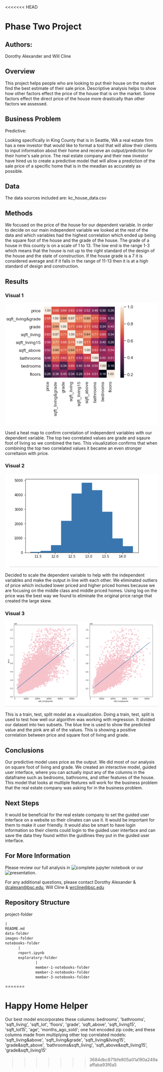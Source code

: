 <<<<<<< HEAD
# Phase Two Project 

## Authors: 
Dorothy Alexander and Will Cline

## Overview
This project helps people who are looking to put their house on the market find the best estimate of their sale price. Descriptive analysis helps to show how other factors effect the price of the house that is on the market. Some factors effect the direct price of the house more drastically than other factors we assessed.

## Business Problem
Predictive:

 Looking specifically in King County that is in Seattle, WA a real estate firm has a new investor that would like to format a tool that will allow their clients to input information about their home and receive an output/prediction for their home's sale price. The real estate company and their new investor have hired us to create a predictive model that will allow a prediction of the sale price of a specific home that is in the meadian as accurately as possible.

 ## Data
 The data sources included are:
 kc_house_data.csv 

 ## Methods
 We focused on the price of the house for our dependent variable. In order to decide on our main independent variable we looked at the rest of the data and which variables had the highest correlation which ended up being the square foot of the house and the grade of the house. The grade of a house in this county is on a scale of 1 to 13. The low end is the range 1-3 which means that the house is not up to the right standard of the design of the house and the state of construction. If the house grade is a 7 it is considered average and if it falls in the range of 11-13 then it is at a high standard of design and construction.

 ## Results
### Visual 1
![feature importance of dataset](images/feature_importance_heatmap.png)

Used a heat map to confirm correlation of independent variables with our dependent variable. The top two correlated values are grade and sqaure foot of living so we combined the two. This visualization confirms that when combining the top two correlated values it became an even stronger correltaion with price. 


### Visual 2
![scaling dependent variable to eliminate skewing](images/dependent_scaled.png)

Decided to scale the dependent variable to help with the independent variables and make the output in line with each other. We eliminated outliers of price which included lower priced and higher priced homes because we are focusing on the middle class and middle priced homes. Using log on the price was the best way we found to eliminate the original price range that created the large skew.


### Visual 3
![train,test,split](images/train_test_split.png)

This is a train, test, split model as a visualization. Doing a train, test, split is used to test how well our algorithm was working with regression. It divided our dataset into two subsets. The blue line is used to show the predicted value and the pink are all of the values. This is showing a positive correlation between price and square foot of living and grade. 

 ## Conclusions
Our predictive model uses price as the output. We did most of our analysis on square foot of living and grade. We created an interactive model, guided user interface, where you can actually input any of the columns in the dataframe such as bedrooms, bathrooms, and other features of the house. This model that looks at multiple features will work for the business problem that the real estate company was asking for in the business problem.

 ## Next Steps
It would be beneficial for the real estate company to set the guided user interface on a website so their clinates can use it. It would be important for them to make it user friendly. It would also be smart to have login information so their clients could login to the guided user interface and can save the data they found within the guidlines they put in the guided user interface. 

 ## For More Information
Please review our full analysis in ![complete jupyter notebook]() or our ![presentation]().

For any additional questions, please contact Dorothy Alexander & dcalexan@bsc.edu, Will Cline & wrcline@bsc.edu

 ## Repository Structure 


 project-folder
 
    |
    README.md
    data-folder
    images-folder
    notebooks-folder
          |
          report.ipynb
          exploratory-folder
                  |
                  member-1-notebooks-folder
                  member-2-notebooks-folder 
                  member-3-notebooks-folder 
=======
# Happy Home Helper
Our best model encorporates these columns: bedrooms', 'bathrooms', 'sqft_living', 'sqft_lot', 'floors', 'grade',
'sqft_above', 'sqft_living15', 'sqft_lot15', 'age', 'months_ago_sold';
one hot encoded zip code; and these columns made from multiplying other top correlated models: 'sqft_living&above',
'sqft_living&grade', 'sqft_living&living15', 'grade&sqft_above', 'bathrooms&sqft_living', 'sqft_above&sqft_living15',
'grade&sqft_living15'
>>>>>>> 3684dbc871bfe805a01a190a249aaffaba93f6a5
